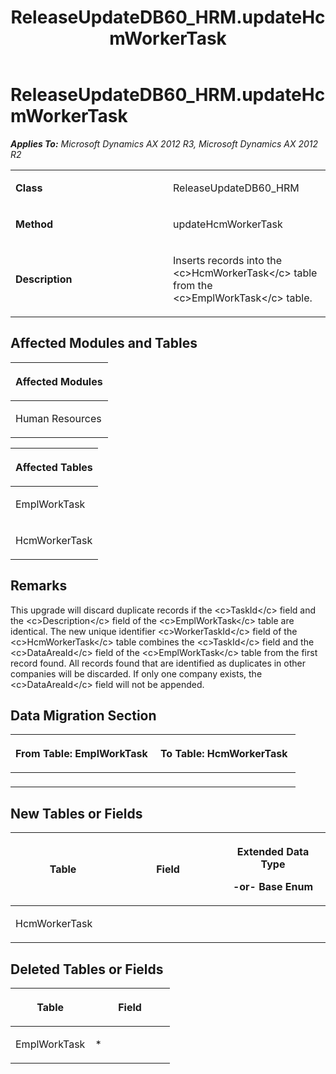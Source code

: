 ﻿---
title: ReleaseUpdateDB60_HRM.updateHcmWorkerTask
TOCTitle: ReleaseUpdateDB60_HRM.updateHcmWorkerTask
ms:assetid: c5156ca1-e1e9-67d6-0b62-1078e3a4dc0f
ms:mtpsurl: https://msdn.microsoft.com/en-us/library/JJ719520(v=AX.60)
ms:contentKeyID: 49711088
ms.date: 05/18/2015
mtps_version: v=AX.60
---

# ReleaseUpdateDB60\_HRM.updateHcmWorkerTask 


_**Applies To:** Microsoft Dynamics AX 2012 R3, Microsoft Dynamics AX 2012 R2_

<table>
<colgroup>
<col style="width: 50%" />
<col style="width: 50%" />
</colgroup>
<tbody>
<tr class="odd">
<td><p><strong>Class</strong></p></td>
<td><p>ReleaseUpdateDB60_HRM</p></td>
</tr>
<tr class="even">
<td><p><strong>Method</strong></p></td>
<td><p>updateHcmWorkerTask</p></td>
</tr>
<tr class="odd">
<td><p><strong>Description</strong></p></td>
<td><p>Inserts records into the &lt;c&gt;HcmWorkerTask&lt;/c&gt; table from the &lt;c&gt;EmplWorkTask&lt;/c&gt; table.</p></td>
</tr>
</tbody>
</table>


## Affected Modules and Tables

<table>
<colgroup>
<col style="width: 100%" />
</colgroup>
<thead>
<tr class="header">
<th><p>Affected Modules</p></th>
</tr>
</thead>
<tbody>
<tr class="odd">
<td><p>Human Resources</p></td>
</tr>
</tbody>
</table>


<table>
<colgroup>
<col style="width: 100%" />
</colgroup>
<thead>
<tr class="header">
<th><p>Affected Tables</p></th>
</tr>
</thead>
<tbody>
<tr class="odd">
<td><p>EmplWorkTask</p></td>
</tr>
<tr class="even">
<td><p>HcmWorkerTask</p></td>
</tr>
</tbody>
</table>


## Remarks

This upgrade will discard duplicate records if the \<c\>TaskId\</c\> field and the \<c\>Description\</c\> field of the \<c\>EmplWorkTask\</c\> table are identical. The new unique identifier \<c\>WorkerTaskId\</c\> field of the \<c\>HcmWorkerTask\</c\> table combines the \<c\>TaskId\</c\> field and the \<c\>DataAreaId\</c\> field of the \<c\>EmplWorkTask\</c\> table from the first record found. All records found that are identified as duplicates in other companies will be discarded. If only one company exists, the \<c\>DataAreaId\</c\> field will not be appended.

## Data Migration Section

<table>
<colgroup>
<col style="width: 50%" />
<col style="width: 50%" />
</colgroup>
<thead>
<tr class="header">
<th><p>From Table: EmplWorkTask</p></th>
<th><p>To Table: HcmWorkerTask</p></th>
</tr>
</thead>
<tbody>
<tr class="odd">
<td><p></p></td>
<td><p></p></td>
</tr>
</tbody>
</table>


## New Tables or Fields

<table>
<colgroup>
<col style="width: 33%" />
<col style="width: 33%" />
<col style="width: 33%" />
</colgroup>
<thead>
<tr class="header">
<th><p>Table</p></th>
<th><p>Field</p></th>
<th><p>Extended Data Type</p>
<p>-or- Base Enum</p></th>
</tr>
</thead>
<tbody>
<tr class="odd">
<td><p>HcmWorkerTask</p></td>
<td><p></p></td>
<td><p></p></td>
</tr>
</tbody>
</table>


## Deleted Tables or Fields

<table>
<colgroup>
<col style="width: 50%" />
<col style="width: 50%" />
</colgroup>
<thead>
<tr class="header">
<th><p>Table</p></th>
<th><p>Field</p></th>
</tr>
</thead>
<tbody>
<tr class="odd">
<td><p>EmplWorkTask</p></td>
<td><p>*</p></td>
</tr>
</tbody>
</table>

  


